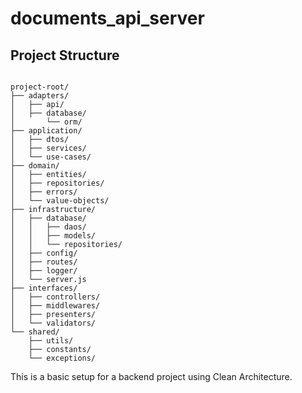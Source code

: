 # documents_api_server

## Project Structure

```

project-root/
├── adapters/
│   ├── api/
│   ├── database/
│       └── orm/
├── application/
│   ├── dtos/
│   ├── services/
│   └── use-cases/
├── domain/
│   ├── entities/
│   ├── repositories/
│   ├── errors/
│   └── value-objects/
├── infrastructure/
│   ├── database/
│   │   ├── daos/
│   │   ├── models/
│   │   └── repositories/
│   ├── config/
│   ├── routes/
│   ├── logger/
│   └── server.js
├── interfaces/
│   ├── controllers/
│   ├── middlewares/
│   ├── presenters/
│   └── validators/
└── shared/
    ├── utils/
    ├── constants/
    └── exceptions/

```

This is a basic setup for a backend project using Clean Architecture.

